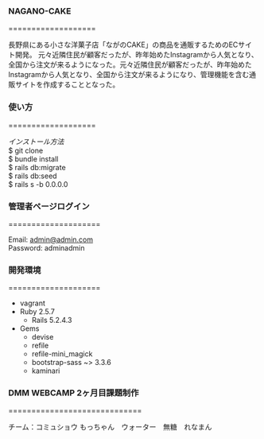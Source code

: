 ### NAGANO-CAKE
===================

長野県にある小さな洋菓子店「ながのCAKE」の商品を通販するためのECサイト開発。
元々近隣住⺠が顧客だったが、昨年始めたInstagramから⼈気となり、全国から注⽂が来るようになった。元々近隣住⺠が顧客だったが、昨年始めたInstagramから⼈気となり、全国から注⽂が来るようになり、管理機能を含む通販サイトを作成することとなった。

### 使い方
===================

_インストール方法_<br>
   $ git clone<br>
   $ bundle install<br>
   $ rails db:migrate<br>
   $ rails db:seed<br>
   $ rails s -b 0.0.0.0

### 管理者ページログイン
====================

   Email: admin@admin.com<br>
   Password: adminadmin

### 開発環境
====================

- vagrant
- Ruby 2.5.7
   - Rails 5.2.4.3
- Gems
   - devise
   - refile
   - refile-mini_magick
   - bootstrap-sass ~> 3.3.6
   - kaminari

### DMM WEBCAMP 2ヶ月目課題制作
=============================

チーム：コミュショウ
もっちゃん　ウォーター　無糖　れなまん
